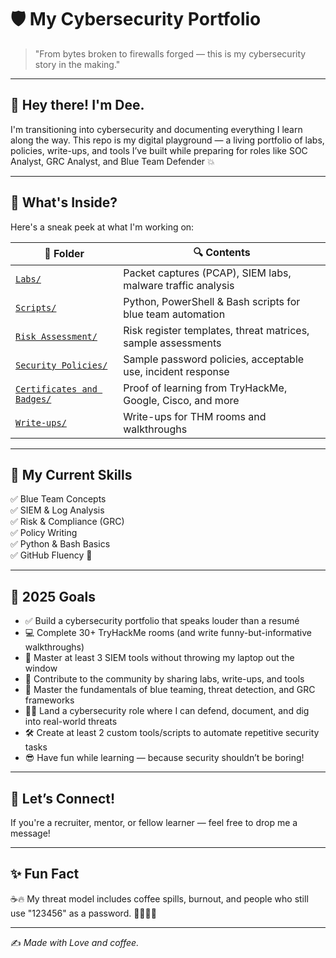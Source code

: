 # 🛡️ My Cybersecurity Portfolio

> "From bytes broken to firewalls forged — this is my cybersecurity story in the making."


---

## 👋 Hey there! I'm Dee.

I'm transitioning into cybersecurity and documenting everything I learn along the way. This repo is my digital playground — a living portfolio of labs, policies, write-ups, and tools I’ve built while preparing for roles like SOC Analyst, GRC Analyst, and Blue Team Defender 💥

---

## 🚀 What's Inside?

Here's a sneak peek at what I'm working on:

| 📂 Folder | 🔍 Contents |
|----------|-------------|
| [`Labs/`](https://github.com/Dee-Techie/Cybersecurity-Portfolio/blob/main/Labs/README.md) | Packet captures (PCAP), SIEM labs, malware traffic analysis |
| [`Scripts/`](https://github.com/Dee-Techie/Cybersecurity-Portfolio/tree/main/Scripts) | Python, PowerShell & Bash scripts for blue team automation |
| [`Risk Assessment/`](https://github.com/Dee-Techie/Cybersecurity-Portfolio/tree/main/Risk-Assessments) | Risk register templates, threat matrices, sample assessments |
| [`Security Policies/`](https://github.com/Dee-Techie/Cybersecurity-Portfolio/tree/main/Security-Policies) | Sample password policies, acceptable use, incident response |
| [`Certificates and Badges/`](https://github.com/Dee-Techie/Cybersecurity-Portfolio/tree/main/Certificates%20and%20Badges) | Proof of learning from TryHackMe, Google, Cisco, and more |
| [`Write-ups/`](https://github.com/Dee-Techie/Cybersecurity-Portfolio/blob/main/Write-Ups/README.md) | Write-ups for THM rooms and walkthroughs |

---

## 🧠 My Current Skills

✅ Blue Team Concepts  
✅ SIEM & Log Analysis  
✅ Risk & Compliance (GRC)  
✅ Policy Writing  
✅ Python & Bash Basics  
✅ GitHub Fluency 🚧

---

## 🎯 2025 Goals

- ✅ Build a cybersecurity portfolio that speaks louder than a resumé
- 💻 Complete 30+ TryHackMe rooms (and write funny-but-informative walkthroughs)
- 🔐 Master at least 3 SIEM tools without throwing my laptop out the window
- 💬 Contribute to the community by sharing labs, write-ups, and tools
- 🧠 Master the fundamentals of blue teaming, threat detection, and GRC frameworks
- 🧑‍💻 Land a cybersecurity role where I can defend, document, and dig into real-world threats
- 🛠️ Create at least 2 custom tools/scripts to automate repetitive security tasks
- 😎 Have fun while learning — because security shouldn’t be boring!

---

## 💬 Let’s Connect!

If you're a recruiter, mentor, or fellow learner — feel free to drop me a message!

---

## ✨ Fun Fact

☕🔥 My threat model includes coffee spills, burnout, and people who still use "123456" as a password. 🚨🔐🤦‍♂️
  
---
✍️ *Made with Love and coffee.*

